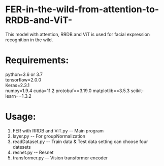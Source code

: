 # FER-in-the-wild-from-attention-to-RRDB-and-ViT-
This model with attention, RRDB and ViT is used for facial expression recognition in the wild.
# Requirements:
python=3.6 or 3.7   
tensorflow=2.0.0  
Keras=2.3.1  
numpy=1.9.4
cuda=11.2
protobuf==3.19.0
matplotlib==3.5.3
scikit-learn==1.3.2
# Usage:
1. FER with RRDB and ViT.py -- Main program
2. layer.py -- For groupNormalization
3. readDataset.py -- Train data & Test data setting can choose four datesets
4. resnet.py -- Resnet
5. transformer.py -- Vision transformer encoder
